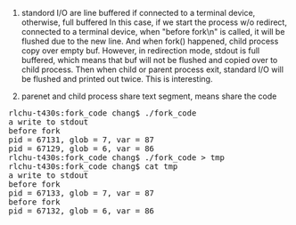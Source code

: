 1. standord I/O are line buffered if connected to a terminal device, otherwise, full buffered
In this case, if we start the process w/o redirect, connected to a terminal device, when "before fork\n"
is called, it will be flushed due to the new line. And when fork() happened, child process copy over empty
buf. However, in redirection mode, stdout is full buffered, which means that buf will not be flushed and
copied over to child process. Then when child or parent process exit, standard I/O will be flushed and printed
out twice. This is interesting.

2. parenet and child process share text segment, means share the code

<pre>
rlchu-t430s:fork_code chang$ ./fork_code
a write to stdout
before fork
pid = 67131, glob = 7, var = 87
pid = 67129, glob = 6, var = 86
rlchu-t430s:fork_code chang$ ./fork_code > tmp
rlchu-t430s:fork_code chang$ cat tmp
a write to stdout
before fork
pid = 67133, glob = 7, var = 87
before fork
pid = 67132, glob = 6, var = 86
</pre>
